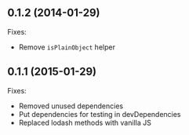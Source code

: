 ## 0.1.2 (2014-01-29)

Fixes:

- Remove `isPlainObject` helper

## 0.1.1 (2015-01-29)

Fixes:

- Removed unused dependencies
- Put dependencies for testing in devDependencies
- Replaced lodash methods with vanilla JS

